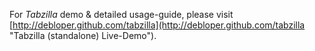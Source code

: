For *Tabzilla* demo & detailed usage-guide, please visit [http://debloper.github.com/tabzilla](http://debloper.github.com/tabzilla "Tabzilla (standalone) Live-Demo").
